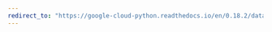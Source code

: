 ```yaml
---
redirect_to: "https://google-cloud-python.readthedocs.io/en/0.18.2/datastore-entities.html"
---
```

